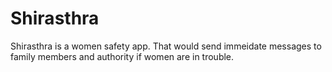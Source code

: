 # Shirasthra
Shirasthra is a women safety app. That would send immeidate messages to family members and authority if women are in trouble.
